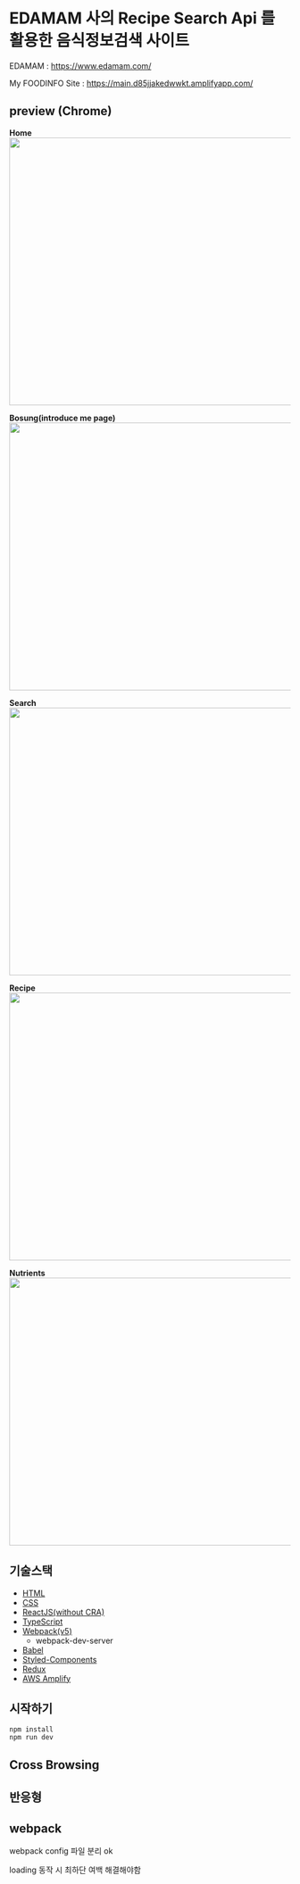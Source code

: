 
# EDAMAM 사의 Recipe Search Api 를 활용한 음식정보검색 사이트

EDAMAM : https://www.edamam.com/ <br>

My FOODINFO Site : https://main.d85jjakedwwkt.amplifyapp.com/ <br>

## preview (Chrome)

**Home**
<image src="https://user-images.githubusercontent.com/34260967/167134760-fdc0c50f-00d8-412e-a633-03341b2a5e61.png" width="720px" height="480px">

**Bosung(introduce me page)**
<image src="https://user-images.githubusercontent.com/34260967/167135509-aeff5665-27f9-4a1f-a021-00c6d81a6206.png" width="720px" height="480px">


**Search**
<image src="https://user-images.githubusercontent.com/34260967/167295482-0c98a2b4-d6e8-4756-a9b4-67c48c78a74c.png" width="720px" height="480px">

**Recipe**
<image src="https://user-images.githubusercontent.com/34260967/167295426-d9470e3c-134e-4209-8d3e-51f2ea24f6a9.png" width="720px" height="480px">

**Nutrients**
<image src="https://user-images.githubusercontent.com/34260967/167295507-de31ee2b-683d-45da-88ca-65333e75ab32.png" width="720px" height="480px">

## 기술스택

- [HTML](https://developer.mozilla.org/ko/docs/Learn/HTML/Introduction_to_HTML/Getting_started)
- [CSS](https://developer.mozilla.org/ko/docs/Web/CSS)
- [ReactJS(without CRA)](https://reactjs.org/) 
- [TypeScript](https://www.typescriptlang.org/)
- [Webpack(v5)](https://webpack.js.org/)
    - webpack-dev-server
- [Babel](https://babeljs.io/)
- [Styled-Components](https://styled-components.com/)
- [Redux](https://redux.js.org/)
- [AWS Amplify](https://aws.amazon.com/ko/amplify/)

## 시작하기
```
npm install
npm run dev
```

## Cross Browsing



## 반응형

## webpack



webpack config 파일 분리 ok

loading 동작 시 최하단 여백 해결해야함
